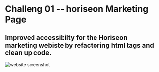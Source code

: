 # Challeng 01 -- horiseon Marketing Page

## Improved accessibilty for the Horiseon marketing webiste by refactoring html tags and clean up code.
![website screenshot](https://user-images.githubusercontent.com/115818856/198306813-cb24b119-7915-476c-b925-85dd252f0fe9.png)
